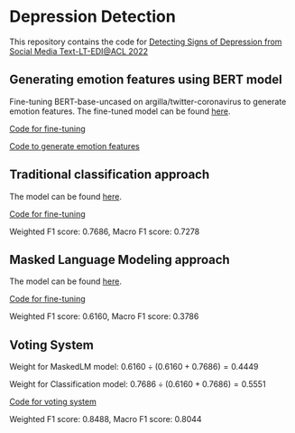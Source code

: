 # Depression Detection

This repository contains the code for [Detecting Signs of Depression from Social Media Text-LT-EDI@ACL 2022](https://competitions.codalab.org/competitions/36410)

## Generating emotion features using BERT model

Fine-tuning BERT-base-uncased on argilla/twitter-coronavirus to generate emotion features. The fine-tuned model can be found [here](https://huggingface.co/kwang123/bert-sentiment-analysis).

[Code for fine-tuning](https://github.com/KaishuoWang/Depression-Detection/blob/main/fine-tune-bert-for-sentiment_analysis.ipynb)

[Code to generate emotion features](https://github.com/KaishuoWang/Depression-Detection/blob/main/generating-emotion-scores.ipynb)

## Traditional classification approach

The model can be found [here](https://drive.google.com/file/d/107vHAbHNqG05WlDmNSzV7m9vET72AVe_/view?usp=sharing).

[Code for fine-tuning](https://github.com/KaishuoWang/Depression-Detection/blob/main/depression-detection-classification.ipynb)

Weighted F1 score: 0.7686, Macro F1 score: 0.7278

## Masked Language Modeling approach

The model can be found [here](kwang123/MaskedLM-roberta-large).

[Code for fine-tuning](https://github.com/KaishuoWang/Depression-Detection/blob/main/masked_language_modeling.ipynb)

Weighted F1 score: 0.6160, Macro F1 score: 0.3786

## Voting System

Weight for MaskedLM model: $0.6160 \div (0.6160 + 0.7686) = 0.4449$

Weight for Classification model: $0.7686 \div (0.6160 + 0.7686) = 0.5551$

[Code for voting system](https://github.com/KaishuoWang/Depression-Detection/blob/main/voting_system.ipynb)

Weighted F1 score: 0.8488, Macro F1 score: 0.8044
